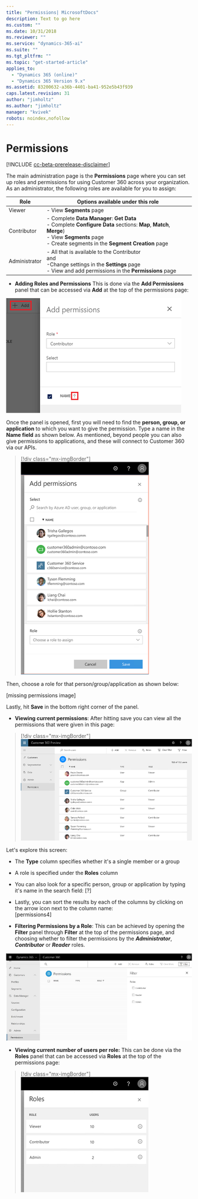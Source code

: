 ```yaml
---
title: "Permissions| MicrosoftDocs"
description: Text to go here
ms.custom: ""
ms.date: 10/31/2018
ms.reviewer: ""
ms.service: "dynamics-365-ai"
ms.suite: ""
ms.tgt_pltfrm: ""
ms.topic: "get-started-article"
applies_to: 
  - "Dynamics 365 (online)"
  - "Dynamics 365 Version 9.x"
ms.assetid: 83200632-a36b-4401-ba41-952e5b43f939
caps.latest.revision: 31
author: "jimholtz"
ms.author: "jimholtz"
manager: "kvivek"
robots: noindex,nofollow
---
```

# Permissions

[!INCLUDE [cc-beta-prerelease-disclaimer](../includes/cc-beta-prerelease-disclaimer.md)]

The main administration page is the **Permissions** page where you can set up roles and permissions for using Customer 360 across your organization. As an administrator, the following roles are available for you to assign:

|Role  |Options available under this role  |
|---------|---------|
|Viewer     | - View **Segments** page        |
|Contributor     | - Complete **Data Manager**: **Get Data** <br/> - Complete **Configure Data** sections: **Map**, **Match**, **Merge**)<br/> - View **Segments** page <br/>- Create segments in the **Segment Creation** page  |
|Administrator     | - All that is available to the Contributor<br/>and<br/> -Change settings in the **Settings** page<br/>- View and add permissions in the **Permissions** page       |
 
- **Adding Roles and Permissions** 
This is done via the **Add Permissions** panel that can be accessed via  **Add** at the top of the permissions page:

 ![add-permissions.png](media/add-permissions.png)
 
Once the panel is opened, first you will need to find the **person, group, or application** to which you want to give the permission. Type a name in the **Name field** as shown below. As mentioned, beyond people you can also give permissions to applications, and these will connect to Customer 360 via our APIs.

> [!div class="mx-imgBorder"] 
> ![](media/permissions-roles.png "Add permissions")

Then, choose a role for that person/group/application as shown below:

[missing permissions image]

 Lastly, hit **Save** in the bottom right corner of the panel.
 
- **Viewing current permissions**: After hitting save you can view all the permissions that were given in this page:

> [!div class="mx-imgBorder"] 
> ![](media/permissions.png "Permissions")

Let's explore this screen:

- The **Type** column specifies whether it's a single member or a group
- A role is specified under the **Roles** column
- You can also look for a specific person, group or application by typing it's name in the search field:
[?]

- Lastly, you can sort the results by each of the columns by clicking on the arrow icon next to the column name:  
[permissions4]

- **Filtering Permissions by a Role**: This can be achieved by opening the **Filter** panel through **Filter** at the top of the permissions page, and choosing whether to filter the permissions by the ***Administrator***, ***Contributor*** or ***Reader*** roles.

![permissions-filter.png](media/permissions-filter.png)

- **Viewing current number of users per role:** This can be done via the **Roles** panel that can be accessed via **Roles** at the top of the permissions page:

> [!div class="mx-imgBorder"] 
> ![](media/permissions-roles2.png "Roles")
